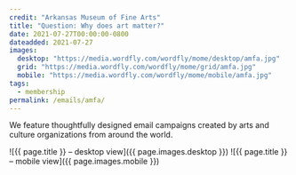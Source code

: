 ```yaml
---
credit: "Arkansas Museum of Fine Arts"
title: "Question: Why does art matter?"
date: 2021-07-27T00:00:00-0800
dateadded: 2021-07-27
images:
  desktop: "https://media.wordfly.com/wordfly/mome/desktop/amfa.jpg"
  grid: "https://media.wordfly.com/wordfly/mome/grid/amfa.jpg"
  mobile: "https://media.wordfly.com/wordfly/mome/mobile/amfa.jpg"
tags:
  - membership
permalink: /emails/amfa/
---
```

We feature thoughtfully designed email campaigns created by arts and culture organizations from around the world.

![{{ page.title }} – desktop view]({{ page.images.desktop }})
![{{ page.title }} – mobile view]({{ page.images.mobile }})
